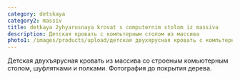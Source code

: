 ```yaml
---
category: detskaya
category2: massiv
title: detkaya 2yhyarusnaya krovat s computernim stolom iz massiva
description: Детская кровать с компьтерным столом из массива
photo1: /images/products/upload/детская двухярусная кровать c компьтерным столом из массива.jpg
---
```

Детская двухъярусная кровать из массива со строеным комьютерным столом, шуфлятками и полками. Фотография до покрытия дерева.
